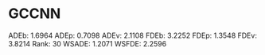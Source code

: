 # GCCNN

ADEb: 1.6964
ADEp: 0.7098
ADEv: 2.1108
FDEb: 3.2252
FDEp: 1.3548
FDEv: 3.8214
Rank: 30
WSADE: 1.2071
WSFDE: 2.2596